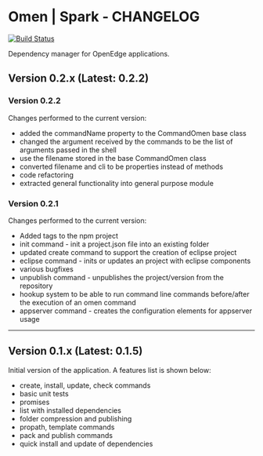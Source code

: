 # Omen | Spark - CHANGELOG
[![Build Status](https://travis-ci.org/thg2oo6/spark-omen.svg?branch=master)](https://travis-ci.org/thg2oo6/spark-omen)

Dependency manager for OpenEdge applications.

## Version 0.2.x (Latest: 0.2.2)

### Version 0.2.2

Changes performed to the current version:
   * added the commandName property to the CommandOmen base class
   * changed the argument received by the commands to be the list of
   arguments passed in the shell
   * use the filename stored in the base CommandOmen class
   * converted filename and cli to be properties instead of methods
   * code refactoring
   * extracted general functionality into general purpose module

### Version 0.2.1

Changes performed to the current version:
   * Added tags to the npm project
   * init command - init a project.json file into an existing folder
   * updated create command to support the creation of eclipse project
   * eclipse command - inits or updates an project with eclipse components
   * various bugfixes
   * unpublish command - unpublishes the project/version from the repository
   * hookup system to be able to run command line commands before/after the
   execution of an omen command
   * appserver command - creates the configuration elements for appserver usage

--- 

## Version 0.1.x (Latest: 0.1.5)
    
Initial version of the application. A features list is shown below:
   * create, install, update, check commands
   * basic unit tests
   * promises
   * list with installed dependencies
   * folder compression and publishing
   * propath, template commands
   * pack and publish commands
   * quick install and update of dependencies